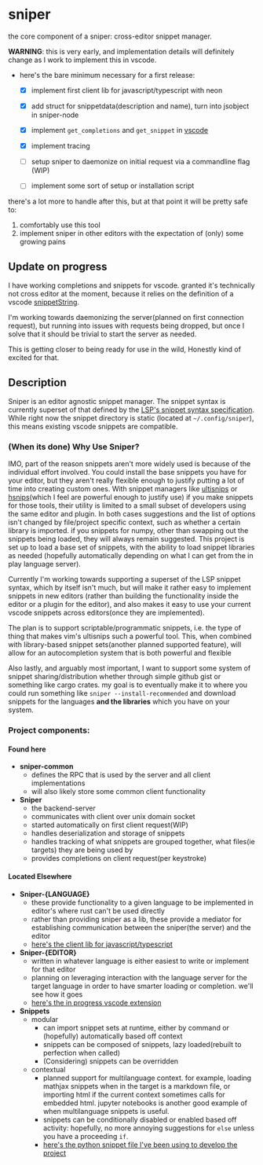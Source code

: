 # sniper

the core component of a sniper: cross-editor snippet manager.

**WARNING**: this is very early, and implementation details will definitely change as I work to implement this in vscode. 

- here's the bare minimum necessary for a first release:  
  - [x] implement first client lib for javascript/typescript with neon
  - [x] add struct for snippetdata(description and name), turn into jsobject in sniper-node
  - [x] implement `get_completions` and `get_snippet` in [vscode](https://github.com/skewballfox/sniper-code)
  - [x] implement tracing
  - [ ] setup sniper to daemonize on initial request via a commandline flag (WIP)
  - [ ] implement some sort of setup or installation script



there's a lot more to handle after this, but at that point it will be pretty safe to:

1. comfortably use this tool
2. implement sniper in other editors with the expectation of (only) some growing pains

## Update on progress

I have working completions and snippets for vscode. granted it's technically not cross editor at the moment, because it relies on the definition of a vscode [snippetString](https://vshaxe.github.io/vscode-extern/vscode/SnippetString.html).

I'm working towards daemonizing the server(planned on first connection request), but running into issues with requests being dropped, but once I solve that it should be trivial to start the server as needed.

This is getting closer to being ready for use in the wild, Honestly kind of excited for that.

## Description 

Sniper is an editor agnostic snippet manager. The snippet syntax is currently superset of that defined by the [LSP's snippet syntax specification](https://github.com/microsoft/language-server-protocol/blob/master/snippetSyntax.md). While right now the snippet directory is static (located at `~/.config/sniper`), this means existing vscode snippets are compatible.

### (When its done) Why Use Sniper? 

IMO, part of the reason snippets aren't more widely used is because of the individual effort involved. You could install the base snippets you have for your editor, but they aren't really flexible enough to justify putting a lot of time into creating custom ones. With snippet managers like [ultisnips](https://github.com/SirVer/ultisnips) or [hsnips](https://github.com/draivin/hsnips)(which I feel are powerful enough to justify use) if you make snippets for those tools, their utility is limited to a small subset of developers using the same editor and plugin. In both cases suggestions and the list of options isn't changed by file/project specific context, such as whether a certain library is imported. if you snippets for numpy, other than swapping out the snippets being loaded, they will always remain suggested. This project is set up to load a base set of snippets, with the ability to load snippet libraries as needed (hopefully automatically depending on what I can get from the in play language server).

Currently I'm working towards supporting a superset of the LSP snippet syntax, which by itself isn't much, but will make it rather easy to implement snippets in new editors (rather than building the functionality inside the editor or a plugin for the editor), and also makes it easy to use your current vscode snippets across editors(once they are implemented).

The plan is to support scriptable/programmatic snippets, i.e. the type of thing that makes vim's ultisnips such a powerful tool. This, when combined with library-based snippet sets(another planned supported feature), will allow for an autocompletion system that is both powerful and flexible

Also lastly, and arguably most important, I want to support some system of snippet sharing/distribution whether through simple github gist or something like cargo crates. my goal is to eventually make it to where you could run something like `sniper --install-recommended` and download snippets for the languages **and the libraries** which you have on your system.

### Project components:

#### Found here

- **sniper-common**
  - defines the RPC that is used by the server and all client implementations
  - will also likely store some common client functionality
- **Sniper**
  - the backend-server
  - communicates with client over unix domain socket
  - started automatically on first client request(WIP)
  - handles deserialization and storage of snippets
  - handles tracking of what snippets are grouped together, what files(ie targets) they are being used by
  - provides completions on client request(per keystroke)

#### Located Elsewhere

- **Sniper-{LANGUAGE}**
  - these provide functionality to a given language to be implemented in editor's where rust can't be used directly
  - rather than providing sniper as a lib, these provide a mediator for establishing communication between the sniper(the server) and the editor
  - [here's the client lib for javascript/typescript](https://github.com/skewballfox/sniper-node)
- **Sniper-{EDITOR}**
  - written in whatever language is either easiest to write or implement for that editor
  - planning on leveraging interaction with the language server for the target language in order to have smarter loading or completion. we'll see how it goes
  - [here's the in progress vscode extension](https://github.com/skewballfox/sniper-code)
- **Snippets**
  - modular
    - can import snippet sets at runtime, either by command or (hopefully) automatically based off context
    - snippets can be composed of snippets, lazy loaded(rebuilt to perfection when called)
    - (Considering) snippets can be overridden 
  - contextual
    - planned support for multilanguage context. for example, loading mathjax snippets when in the target is a markdown file, or importing html if the current context sometimes calls for embedded html. jupyter notebooks is another good example of when multilanguage snippets is useful. 
    - snippets can be conditionally disabled or enabled based off activity: hopefully, no more annoying suggestions for `else` unless you have a proceeding `if`.
    - [here's the python snippet file I've been using to develop the project](https://github.com/skewballfox/sniper/blob/master/config/python/base.json)
  
